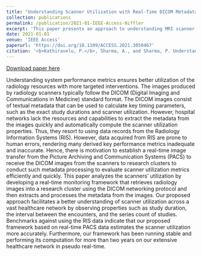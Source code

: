```yaml
---
title: "Understanding Scanner Utilization with Real-Time DICOM Metadata Extraction"
collection: publications
permalink: /publication/2021-01-IEEE-Access-Niffler
excerpt: 'This paper presents an approach to understanding MRI scanner utilization using DICOM metadata using the [Niffler](https://github.com/Emory-HITI/Niffler/) framework.'
date: 2021-01-01
venue: 'IEEE Access'
paperurl: 'https://doi.org/10.1109/ACCESS.2021.3050467'
citation: '<b>Kathiravelu, P.</b>, Sharma, A., and Sharma, P. Understanding Scanner Utilization with Real-Time DICOM Metadata Extraction. In IEEE Access. Vol. 9, pp. 10621 – 10633. January 2021.'
---
```


[Download paper here](https://doi.org/10.1109/ACCESS.2021.3050467)

Understanding system performance metrics ensures better utilization of the radiology resources with more targeted interventions. The images produced by radiology scanners typically follow the DICOM (Digital Imaging and Communications in Medicine) standard format. The DICOM images consist of textual metadata that can be used to calculate key timing parameters, such as the exact study durations and scanner utilization. However, hospital networks lack the resources and capabilities to extract the metadata from the images quickly and automatically compute the scanner utilization properties. Thus, they resort to using data records from the Radiology Information Systems (RIS). However, data acquired from RIS are prone to human errors, rendering many derived key performance metrics inadequate and inaccurate. Hence, there is motivation to establish a real-time image transfer from the Picture Archiving and Communication Systems (PACS) to receive the DICOM images from the scanners to research clusters to conduct such metadata processing to evaluate scanner utilization metrics efficiently and quickly. This paper analyzes the scanners’ utilization by developing a real-time monitoring framework that retrieves radiology images into a research cluster using the DICOM networking protocol and then extracts and processes the metadata from the images. Our proposed approach facilitates a better understanding of scanner utilization across a vast healthcare network by observing properties such as study duration, the interval between the encounters, and the series count of studies. Benchmarks against using the RIS data indicate that our proposed framework based on real-time PACS data estimates the scanner utilization more accurately. Furthermore, our framework has been running stable and performing its computation for more than two years on our extensive healthcare network in pseudo real-time.
